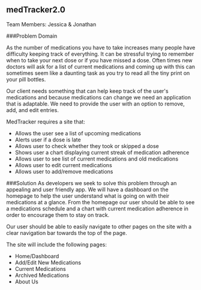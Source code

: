 ## medTracker2.0

Team Members: Jessica & Jonathan


###Problem Domain

As the number of medications you have to take increases many people have difficulty keeping track of everything. It can be stressful trying to remember when to take your next dose or if you have missed a dose. Often times new doctors will ask for a list of current medications and coming up with this can sometimes seem like a daunting task as you try to read all the tiny print on your pill bottles.

Our client needs something that can help keep track of the user's medications and because medications can change we need an application that is adaptable. We need to provide the user with an option to remove, add, and edit entries.

MedTracker requires a site that:

+ Allows the user see a list of upcoming medications 		
+ Alerts user if a dose is late
+ Allows user to check whether they took or skipped a dose
+ Shows user a chart displaying current streak of medication adherence
+ Allows user to see list of current medications and old medications
+ Allows user to edit current medications
+ Allows  user to add/remove medications

###Solution
As developers we seek to solve this problem through an appealing and user friendly app. We will have a dashboard on the homepage to help the user understand what is going on with their medications at a glance. From the homepage our user should be able to see a medications schedule and a chart with current medication adherence in order to encourage them to stay on track.

Our user should be able to easily navigate to other pages on the site with a clear navigation bar towards the top of the page.

The site will include the following pages:

+ Home/Dashboard
+ Add/Edit New Medications
+ Current Medications
+ Archived Medications
+ About Us
